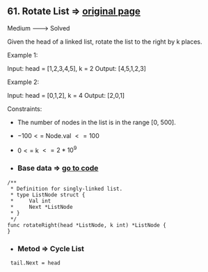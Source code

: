 ## 61. Rotate List => [original page](https://leetcode.com/problems/rotate-list/description/)
   Medium ---> Solved   

Given the head of a linked list, rotate the list to the right by k places.

Example 1:

Input: head = [1,2,3,4,5], k = 2
Output: [4,5,1,2,3]

Example 2:

Input: head = [0,1,2], k = 4
Output: [2,0,1]

Constraints:

   * The number of nodes in the list is in the range [0, 500].

   * $-100 <=$ Node.val $<= 100$

   * $0 <=$ k $<= 2 * 10^9$

* ### Base data => [go to code](https://github.com/Ekvo/Leetcode-problems/blob/step-new/Leetcode-Problems-List/0061-Rotate-List/rotateList.go) 

```Golang
/**
 * Definition for singly-linked list.
 * type ListNode struct {
 *     Val int
 *     Next *ListNode
 * }
 */
func rotateRight(head *ListNode, k int) *ListNode {
}
```

* ### Metod => Cycle List 
```Golang
 tail.Next = head
```
 

